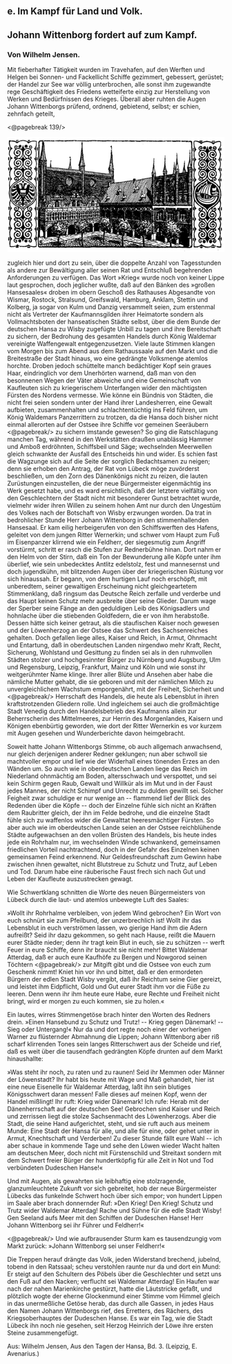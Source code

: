<h2>e. Im Kampf für Land und Volk.</h2>

<h2>Johann Wittenborg fordert auf zum Kampf.</h2>

<h3>Von Wilhelm Jensen.</h3>

Mit fieberhafter Tätigkeit wurden im Travehafen, auf den Werften
und Helgen bei Sonnen- und Fackellicht Schiffe gezimmert,
gebessert, gerüstet; der Handel zur See war völlig unterbrochen,
alle sonst ihm zugewandte rege Geschäftigkeit des Friedens wetteiferte
einzig zur Herstellung von Werken und Bedürfnissen des
Krieges. Überall aber ruhten die Augen Johann Wittenborgs
prüfend, ordnend, gebietend, selbst; er schien, zehnfach geteilt,

<@pagebreak 139/>
<div class="img"><img alt="Ansicht des Rathauses" src="0147.gif"/></div>

zugleich hier und dort zu sein, über die doppelte Anzahl von Tagesstunden
als andere zur Bewältigung aller seinen Rat und Entschluß
begehrenden Anforderungen zu verfügen. Das Wort »Krieg«
wurde noch von keiner Lippe laut gesprochen, doch jeglicher wußte,
daß auf den Bänken des »großen Hansesaales« droben im obern
Geschoß des Rathauses Abgesandte von Wismar, Rostock, Stralsund,
Greifswald, Hamburg, Anklam, Stettin und Kolberg, ja sogar von
Kulm und Danzig versammelt seien, zum erstenmal nicht als Vertreter
der Kaufmannsgilden ihrer Heimatorte sondern als Vollmachtsboten
der hanseatischen Städte selbst, über die dem Bunde der
deutschen Hansa zu Wisby zugefügte Unbill zu tagen und ihre Bereitschaft
zu sichern, der Bedrohung des gesamten Handels durch
König Waldemar vereinigte Waffengewalt entgegenzusetzen. Viele
laute Stimmen klangen vom Morgen bis zum Abend aus dem Rathaussaale
auf den Markt und die Breitestraße der Stadt hinaus, wo
eine gedrängte Volksmenge atemlos horchte. Droben jedoch schüttelte
manch bedächtiger Kopf sein graues Haar, eindringlich vor dem Unerhörten
warnend, daß man von den besonnenen Wegen der Väter
abweiche und eine Gemeinschaft von Kaufleuten sich zu kriegerischem
Unterfangen wider den mächtigsten Fürsten des Nordens vermesse.
Wie könne ein Bündnis von Städten, die nicht frei seien sondern
unter der Hand ihrer Landesherren, eine Gewalt aufbieten, zusammenhalten
und schlachtentüchtig ins Feld führen, um König
Waldemars Panzerrittern zu trotzen, da die Hansa doch bisher
nicht einmal allerorten auf der Ostsee ihre Schiffe vor gemeinen Seeräubern
<@pagebreak/>
zu sichern imstande gewesen? So ging die Ratschlagung 
manchen Tag, während in den Werkstätten draußen unablässig
Hammer und Amboß erdröhnten, Schiffsbeil und Säge; wechselnden
Meerwellen gleich schwankte der Ausfall des Entscheids hin und
wider. Es schien fast die Wagzunge sich auf die Seite der sorglich
Bedachtsamen zu neigen; denn sie erhoben den Antrag, der
Rat von Lübeck möge zuvörderst beschließen, um den Zorn des
Dänenkönigs nicht zu reizen, die lauten Zurüstungen einzustellen,
die der neue Bürgermeister eigenmächtig ins Werk gesetzt habe,
und es ward ersichtlich, daß der letztere vielfältig von den Geschlechtern
der Stadt nicht mit besonderer Gunst betrachtet wurde, vielmehr
wider ihren Willen zu seinem hohen Amt nur durch den Ungestüm
des Volkes nach der Botschaft von Wisby erzwungen worden. Da
trat in bedrohlicher Stunde Herr Johann Wittenborg in den stimmenhallenden
Hansesaal. Er kam eilig herbeigerufen von den Schiffswerften
des Hafens, geleitet von dem jungen Ritter Wernerkin;
und schwer vom Haupt zum Fuß im Eisenpanzer klirrend wie ein
Feldherr, der siegesmutig zum Angriff vorstürmt, schritt er rasch
die Stufen zur Rednerbühne hinan. Dort nahm er den Helm
von der Stirn, daß ein Ton der Bewunderung alle Köpfe unter
ihm überlief, wie sein unbedecktes Antlitz edelstolz, fest und mannesernst
und doch jugendkühn, mit blitzenden Augen über der kriegerischen
Rüstung vor sich hinaussah. Er begann, von dem hurtigen
Lauf noch erschöpft, mit unberedtem, seiner gewaltigen Erscheinung
nicht gleichgeartetem Stimmenklang, daß ringsum das Deutsche Reich
zerfalle und verderbe und das Haupt keinen Schutz mehr ausbreite
über seine Glieder. Darum wage der Sperber seine Fänge an
den geduldigen Leib des Königsadlers und hohnlache über die
stiebenden Goldfedern, die er von ihm herabstoße. Dessen hätte
sich keiner getraut, als die staufischen Kaiser noch gewesen und der
Löwenherzog an der Ostsee das Schwert des Sachsenreiches gehalten.
Doch gefallen liege alles, Kaiser und Reich, in Armut, Ohnmacht
und Entartung, daß in oberdeutschen Landen nirgendwo mehr Kraft,
Recht, Sicherung, Wohlstand und Gesittung zu finden sei als in
den ruhmvollen Städten stolzer und hochgesinnter Bürger zu Nürnberg
und Augsburg, Ulm und Regensburg, Leipzig, Frankfurt, Mainz
und Köln und wie sonst ihr weitgerühmter Name klinge. Ihrer
aller Blüte und Ansehen aber habe die nämliche Mutter gehabt,
die sie geboren und mit der nämlichen Milch zu unvergleichlichem
Wachstum emporgenährt, mit der Freiheit, Sicherheit und
<@pagebreak/>
Herrschaft des Handels, die heute als Lebensblut in ihren kraftstrotzenden
Gliedern rolle. Und ingleichem sei auch die großmächtige Stadt
Venedig durch den Handelsbetrieb des Kaufmanns allein zur Beherrscherin
des Mittelmeeres, zur Herrin des Morgenlandes, Kaisern
und Königen ebenbürtig geworden, wie dort der Ritter Wernerkin
es vor kurzem mit Augen gesehen und Wunderberichte davon heimgebracht.

Soweit hatte Johann Wittenborgs Stimme, ob auch allgemach
anwachsend, nur gleich derjenigen anderer Redner geklungen; nun
aber schwoll sie machtvoller empor und lief wie der Widerhall
eines tönenden Erzes an den Wänden um. So auch wie in oberdeutschen
Landen liege das Reich im Niederland ohnmächtig am
Boden, altersschwach und verspottet, und sei kein Schirm gegen Raub,
Gewalt und Willkür als im Mut und in der Faust jedes Mannes,
der nicht Schimpf und Unrecht zu dulden gewillt sei. Solcher Feigheit
zwar schuldige er nur wenige an -- flammend lief der Blick
des Redenden über die Köpfe -- doch der Einzelne fühle sich nicht
an Kräften dem Raubritter gleich, der ihn im Felde bedrohe, und
die einzelne Stadt fühle sich zu waffenlos wider die Gewalttat heeresmächtiger
Fürsten. So aber auch wie im oberdeutschen Lande seien
an der Ostsee reichblühende Städte aufgewachsen an den vollen
Brüsten des Handels, bis heute indes jede ein Rohrhalm nur, im
wechselnden Winde schwankend, gemeinsamen friedlichen Vorteil nachtrachtend, 
doch in der Gefahr des Einzelnen keinen gemeinsamen
Feind erkennend. Nur Geldesfreundschaft zum Gewinn habe zwischen
ihnen gewaltet, nicht Blutstreue zu Schutz und Trutz, auf Leben
und Tod. Darum habe eine räuberische Faust frech sich nach Gut
und Leben der Kaufleute auszustrecken gewagt.

Wie Schwertklang schnitten die Worte des neuen Bürgermeisters
von Lübeck durch die laut- und atemlos unbewegte Luft des
Saales:

»Wollt ihr Rohrhalme verbleiben, von jedem Wind gebrochen?
Ein Wort von euch schnürt sie zum Pfeilbund, der unzerbrechlich
ist! Wollt ihr das Lebensblut in euch verströmen lassen, wo gierige
Hand ihm die Adern aufreißt? Seid ihr dazu gekommen, so geht
nach Hause, reißt die Mauern eurer Städte nieder; denn ihr tragt
kein Blut in euch, sie zu schützen -- werft Feuer in eure Schiffe,
denn ihr braucht sie nicht mehr! Bittet Waldemar Atterdag, daß
er auch eure Kaufhöfe zu Bergen und Nowgorod seinen Töchtern 
<@pagebreak/>
zur Mitgift gibt und die Ostsee von euch zum Geschenk nimmt!
Kniet hin vor ihn und bittet, daß er den ermordeten Bürgern der
edlen Stadt Wisby vergibt, daß ihr Reichtum seine Gier gereizt,
und leistet ihm Eidpflicht, Gold und Gut eurer Stadt ihm vor
die Füße zu leeren. Denn wenn ihr ihm heute eure Habe, eure
Rechte und Freiheit nicht bringt, wird er morgen zu euch kommen,
sie zu holen.«

Ein lautes, wirres Stimmengetöse brach hinter den Worten
des Redners drein. »Einen Hansebund zu Schutz und Trutz! --
Krieg gegen Dänemark! -- Sieg oder Untergang!« Nur da und
dort regte noch einer der vorherigen Warner zu flüsternder Abmahnung
die Lippen; Johann Wittenborg aber riß scharf klirrenden
Tones sein langes Ritterschwert aus der Scheide und rief, daß
es weit über die tausendfach gedrängten Köpfe drunten auf dem
Markt hinaushallte:

»Was steht ihr noch, zu raten und zu raunen! Seid ihr Memmen
oder Männer der Löwenstadt? Ihr habt bis heute mit Wage und
Maß gehandelt, hier ist eine neue Eisenelle für Waldemar Atterdag,
laßt ihn sein blutiges Königsschwert daran messen! Falle
dieses auf meinen Kopf, wenn der Handel mißlingt! Ihr ruft:
Krieg wider Dänemark! Ich rufe: Herab mit der Dänenherrschaft
auf der deutschen See! Gebrochen sind Kaiser und Reich und zerrissen
liegt die stolze Sachsenmacht des Löwenherzogs. Aber die
Stadt, die seine Hand aufgerichtet, steht, und sie ruft auch aus
meinem Munde: Eine Stadt der Hansa für alle, und alle für eine,
oder gehet unter in Armut, Knechtschaft und Verderben! Zu dieser
Stunde fällt eure Wahl -- ich aber schaue in kommende Tage und
sehe den Löwen wieder Wacht halten am deutschen Meer, doch nicht
mit Fürstenschild und Streitaxt sondern mit dem Schwert freier
Bürger der hundertköpfig für alle Zeit in Not und Tod verbündeten
Dudeschen Hanse!«

Und mit Augen, als gewahrten sie leibhaftig eine stolzragende,
glanzumleuchtete Zukunft vor sich gebreitet, hob der neue Bürgermeister
Lübecks das funkelnde Schwert hoch über sich empor; von
hundert Lippen im Saale aber brach donnernder Ruf: »Den Krieg!
Den Krieg! Schutz und Trutz wider Waldemar Atterdag! Rache
und Sühne für die edle Stadt Wisby! Gen Seeland aufs Meer
mit den Schiffen der Dudeschen Hanse! Herr Johann Wittenborg
sei ihr Führer und Feldherr!«
 
<@pagebreak/>
Und wie aufbrausender Sturm kam es tausendzungig vom Markt
zurück: »Johann Wittenborg sei unser Feldherr!«

Die Treppen herauf drängte das Volk, jeden Widerstand brechend,
jubelnd, tobend in den Ratssaal; scheu verstohlen raunte nur da
und dort ein Mund: Er steigt auf den Schultern des Pöbels über
die Geschlechter und setzt uns den Fuß auf den Nacken; verflucht
sei Waldemar Atterdag! Ein Haufen war nach der nahen Marienkirche
gestürzt, hatte die Läutstricke gefaßt, und plötzlich wogte der
eherne Glockenmund einer Stimme vom Himmel gleich in das
unermeßliche Getöse herab, das durch alle Gassen, in jedes Haus
den Namen Johann Wittenborgs rief, des Erretters, des Rächers,
des Kriegsoberhauptes der Dudeschen Hanse. Es war ein Tag,
wie die Stadt Lübeck ihn noch nie gesehen, seit Herzog Heinrich
der Löwe ihre ersten Steine zusammengefügt.

<div class="source pre">Aus: Wilhelm Jensen, Aus den Tagen der Hansa, Bd. 3.
(Leipzig, E. Avenarius.)</div>

